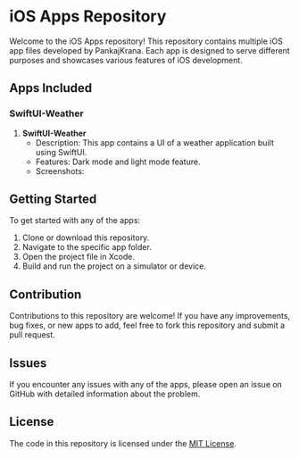 # iOS Apps Repository

Welcome to the iOS Apps repository! This repository contains multiple iOS app files developed by PankajKrana. Each app is designed to serve different purposes and showcases various features of iOS development.

## Apps Included

### SwiftUI-Weather

1. **SwiftUI-Weather**
   - Description: This app contains a UI of a weather application built using SwiftUI.
   - Features: Dark mode and light mode feature.
   - Screenshots:
     

## Getting Started

To get started with any of the apps:

1. Clone or download this repository.
2. Navigate to the specific app folder.
3. Open the project file in Xcode.
4. Build and run the project on a simulator or device.

## Contribution

Contributions to this repository are welcome! If you have any improvements, bug fixes, or new apps to add, feel free to fork this repository and submit a pull request.

## Issues

If you encounter any issues with any of the apps, please open an issue on GitHub with detailed information about the problem.

## License

The code in this repository is licensed under the [MIT License](LICENSE).
